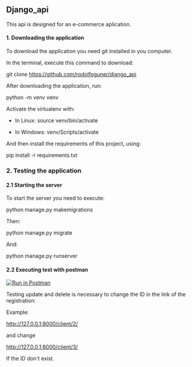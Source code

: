 ## Django_api 

This api is designed for an e-commerce aplication.

#### 1. Downloading the application

To download the application you need git installed in you computer.

In the terminal, execute this command to download:

git clone https://github.com/rodolfoguner/django_api

After downloading the application, run:

python -m venv venv

Activate the virtualenv with: 

* In Linux:
source venv/bin/activate

* In Windows:
venv/Scripts/activate

And then install the requirements of this project, using:

pip install -r requirements.txt

### 2. Testing the application

#### 2.1 Starting the server

To start the server you need to execute:

python manage.py makemigrations

Then:

python manage.py migrate 

And: 

python manage.py runserver


#### 2.2 Executing test with postman

[![Run in Postman](https://run.pstmn.io/button.svg)](https://app.getpostman.com/run-collection/17577871-bd624e35-4eaf-4a06-b5e8-04407e464349?action=collection%2Ffork&collection-url=entityId%3D17577871-bd624e35-4eaf-4a06-b5e8-04407e464349%26entityType%3Dcollection%26workspaceId%3D8d12c232-b3d7-41a9-9248-b940c09757fd)


Testing update and delete is necessary to change the ID in the link of the registration:

Example:

http://127.0.0.1:8000/client/2/ 

and change 

http://127.0.0.1:8000/client/3/

If the ID don't exist.
